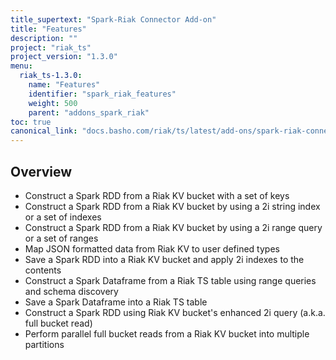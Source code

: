 ```yaml
---
title_supertext: "Spark-Riak Connector Add-on"
title: "Features"
description: ""
project: "riak_ts"
project_version: "1.3.0"
menu:
  riak_ts-1.3.0:
    name: "Features"
    identifier: "spark_riak_features"
    weight: 500
    parent: "addons_spark_riak"
toc: true
canonical_link: "docs.basho.com/riak/ts/latest/add-ons/spark-riak-connector/features"
---
```


## Overview

* Construct a Spark RDD from a Riak KV bucket with a set of keys
* Construct a Spark RDD from a Riak KV bucket by using a 2i string index or a set of indexes
* Construct a Spark RDD from a Riak KV bucket by using a 2i range query or a set of ranges 
* Map JSON formatted data from Riak KV to user defined types
* Save a Spark RDD into a Riak KV bucket and apply 2i indexes to the contents
* Construct a Spark Dataframe from a Riak TS table using range queries and schema discovery
* Save a Spark Dataframe into a Riak TS table
* Construct a Spark RDD using Riak KV bucket's enhanced 2i query (a.k.a. full bucket read)
* Perform parallel full bucket reads from a Riak KV bucket into multiple partitions
